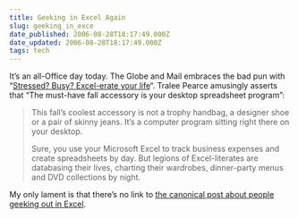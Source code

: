 ```yaml
---
title: Geeking in Excel Again
slug: geeking_in_exce
date_published: 2006-08-28T18:17:49.000Z
date_updated: 2006-08-28T18:17:49.000Z
tags: tech
---
```


It’s an all-Office day today. The Globe and Mail embraces the bad pun with “[Stressed? Busy? Excel-erate your life](http://www.theglobeandmail.com/servlet/story/LAC.20060826.EXCEL26/TPStory/)“. Tralee Pearce amusingly asserts that “The must-have fall accessory is your desktop spreadsheet program”:

> This fall’s coolest accessory is not a trophy handbag, a designer shoe or a pair of skinny jeans. It’s a computer program sitting right there on your desktop.
> 
> Sure, you use your Microsoft Excel to track business expenses and create spreadsheets by day. But legions of Excel-literates are databasing their lives, charting their wardrobes, dinner-party menus and DVD collections by night.

My only lament is that there’s no link to [the canonical post about people geeking out in Excel](http://www.dashes.com/anil/2004/04/22/excel_pile).
